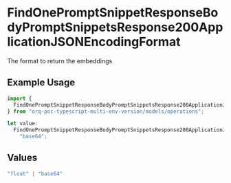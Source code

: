# FindOnePromptSnippetResponseBodyPromptSnippetsResponse200ApplicationJSONEncodingFormat

The format to return the embeddings

## Example Usage

```typescript
import {
  FindOnePromptSnippetResponseBodyPromptSnippetsResponse200ApplicationJSONEncodingFormat,
} from "orq-poc-typescript-multi-env-version/models/operations";

let value:
  FindOnePromptSnippetResponseBodyPromptSnippetsResponse200ApplicationJSONEncodingFormat =
    "base64";
```

## Values

```typescript
"float" | "base64"
```